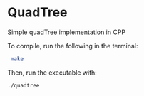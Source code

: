 # QuadTree
Simple quadTree implementation in CPP


To compile, run the following in the terminal:
```bash
 make
```

Then, run the executable with:

```bash
./quadtree
```

